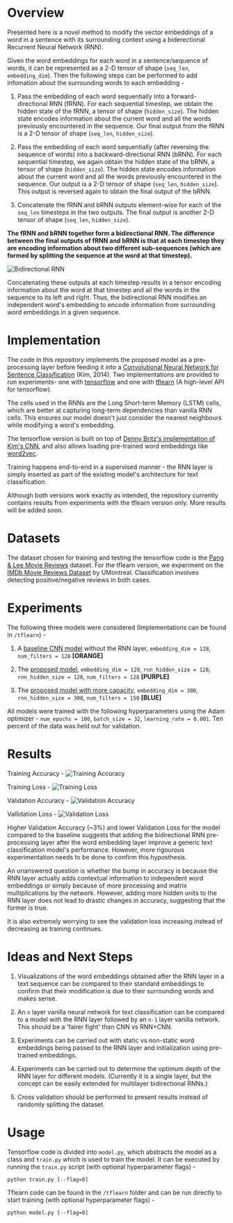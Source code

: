 # Overview
Presented here is a novel method to modify the vector embeddings of a word in a sentence with its surrounding context using a biderectional Recurrent Neural Network (RNN). 

Given the word embeddings for each word in a sentence/sequence of words, it can be represented as a 2-D tensor of shape (`seq_len`, `embedding_dim`). Then the following steps can be performed to add infomation about the surrounding words to each embedding - 

1. Pass the embedding of each word sequentially into a forward-directional RNN (fRNN). For each sequential timestep, we obtain the hidden state of the fRNN, a tensor of shape (`hidden_size`). The hidden state encodes information about the current word and all the words previously encountered in the sequence. Our final output from the fRNN is a 2-D tensor of shape (`seq_len`, `hidden_size`). 

2. Pass the embedding of each word sequentially (after reversing the sequence of words) into a backward-directional RNN (bRNN). For each sequential timestep, we again obtain the hidden state of the bRNN, a tensor of shape (`hidden_size`). The hidden state encodes information about the current word and all the words previously encountered in the sequence. Our output is a 2-D tensor of shape (`seq_len`, `hidden_size`). This output is reversed again to obtain the final output of the bRNN. 

3. Concatenate the fRNN and bRNN outputs element-wise for each of the `seq_len` timesteps in the two outputs. The final output is another 2-D tensor of shape (`seq_len`, `hidden_size`).

**The fRNN and bRNN together form a bidirectional RNN. The difference between the final outputs of fRNN and bRNN is that at each timestep they are encoding information about two different sub-sequences (which are formed by splitting the sequence at the word at that timestep).**

![Bidirectional RNN](https://raw.githubusercontent.com/chaitjo/lstm-context-embeddings/master/res/bidirectional-rnn.png)

Concatenating these outputs at each timestep results in a tensor encoding information about the word at that timestep and all the words in the sequence to its left and right. Thus, the bidirectional RNN modifies an independent word's embedding to encode information from surrounding word embeddings in a given sequence.

# Implementation
The code in this repository implements the proposed model as a pre-processing layer before feeding it into a [Convolutional Neural Network for Sentence Classification](https://arxiv.org/abs/1408.5882) (Kim, 2014). Two implementations are provided to run experiments- one with [tensorflow](https://www.tensorflow.org/) and one with [tflearn](http://tflearn.org/) (A high-level API for tensorflow).

The cells used in the RNNs are the Long Short-term Memory (LSTM) cells, which are better at capturing long-term dependencies than vanilla RNN cells. This ensures our model doesn't just consider the nearest neighbours while modifying a word's embedding. 

The tensorflow version is built on top of [Denny Britz's implementation of Kim's CNN](https://github.com/dennybritz/cnn-text-classification-tf), and also allows loading pre-trained word embeddings like [word2vec](https://code.google.com/archive/p/word2vec/).

Training happens end-to-end in a supervised manner - the RNN layer is simply inserted as part of the existing model's architecture for text classification. 

Although both versions work exactly as intended, the repository currently contains results from experiments with the tflearn version only. More results will be added soon.

# Datasets
The dataset chosen for training and testing the tensorflow code is the [Pang & Lee Movie Reviews](http://www.cs.cornell.edu/people/pabo/movie-review-data/) dataset. For the tflearn version, we experiment on the [IMDb Movie Reviews Dataset](http://www.iro.umontreal.ca/~lisa/deep/data/imdb.pkl) by UMontreal. Classification involves detecting positive/negative
reviews in both cases.

# Experiments
The following three models were considered (Implementations can be found in `/tflearn`) -

1. A [baseline CNN model](https://raw.githubusercontent.com/chaitjo/lstm-context-embeddings/master/res/cnn-128.png) without the RNN layer, `embedding_dim = 128`, `num_filters = 128` **[ORANGE]**

2. The [proposed model](https://raw.githubusercontent.com/chaitjo/lstm-context-embeddings/master/res/lstm%2Bcnn-128.png), `embedding_dim = 128`, `rnn_hidden_size = 128`, `rnn_hidden_size = 128`, `num_filters = 128` **[PURPLE]**

3. The [proposed model with more capacity](https://raw.githubusercontent.com/chaitjo/lstm-context-embeddings/master/res/lstm%2Bcnn-300.png), `embedding_dim = 300`, `rnn_hidden_size = 300`, `num_filters = 150` **[BLUE]**

All models were trained with the following hyperparameters using the Adam optimizer - `num_epochs = 100`, `batch_size = 32`, `learning_rate = 0.001`. Ten percent of the data was held out for validation.

# Results
Training Accuracy - 
![Training Accuracy](https://raw.githubusercontent.com/chaitjo/lstm-context-embeddings/master/res/acc.png)

Training Loss -
![Training Loss](https://raw.githubusercontent.com/chaitjo/lstm-context-embeddings/master/res/loss.png)

Validation Accuracy -
![Validation Accuracy](https://raw.githubusercontent.com/chaitjo/lstm-context-embeddings/master/res/acc-val.png)

Vallidation Loss -
![Validation Loss](https://raw.githubusercontent.com/chaitjo/lstm-context-embeddings/master/res/loss-val.png)

Higher Validation Accuracy (~3%) and lower Validation Loss for the model compared to the baseline suggests that adding the bidirectional RNN pre-processing layer after the word embedding layer improve a generic text classification model's performance. However, more rigourous experimentation needs to be done to confirm this hyposthesis.

An unanswered question is whether the bump in accuracy is because the RNN layer actually adds contextual information to independent word embeddings or simply because of more processing and matrix multiplications by the network. However, adding more hidden units to the RNN layer does not lead to drastic changes in accuracy, suggesting that the former is true.

It is also extremely worrying to see the validation loss increasing instead of decreasing as training continues.

# Ideas and Next Steps
1. Visualizations of the word embeddings obtained after the RNN layer in a text sequence can be compared to their standard embeddings to confirm that their modification is due to their surrounding words and makes sense.

2. An `n` layer vanilla neural network for text classification can be compared to a model with the RNN layer followed by an `n-1` layer vanilla network. This should be a 'fairer fight' than CNN vs RNN+CNN.

3. Experiments can be carried out with static vs non-static word embeddings being passed to the RNN layer and initialization using pre-trained embeddings. 

4. Experiments can be carried out to determine the optimum depth of the RNN layer for different models. (Currently it is a single layer, but the concept can be easily extended for multilayer bidirectional RNNs.)

5. Cross validation should be performed to present results instead of randomly splitting the dataset.

# Usage
Tensorflow code is divided into `model.py`, which abstracts the model as a class and `train.py` which is used to train the model. It can be executed by running the `train.py` script (with optional hyperparameter flags) -
```
python train.py [--flag=0]
```

Tflearn code can be found in the `/tflearn` folder and can be run directly to start training (with optional hyperparameter flags) - 
```
python model.py [--flag=0]
```
